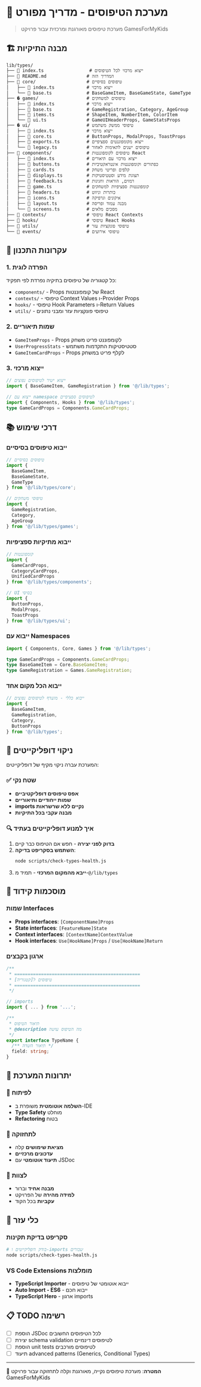 # 📁 מערכת הטיפוסים - מדריך מפורט

> מערכת טיפוסים מאורגנת ומרכזית עבור פרויקט GamesForMyKids

## 🏗️ מבנה התיקיות

```
lib/types/
├── 📄 index.ts                 # ייצוא מרכזי לכל הטיפוסים
├── 📄 README.md               # המדריך הזה
├── 📁 core/                   # טיפוסים בסיסיים
│   ├── 📄 index.ts            # ייצוא מרכזי
│   └── 📄 base.ts             # BaseGameItem, BaseGameState, GameType
├── � games/                  # טיפוסים למשחקים
│   ├── 📄 index.ts            # ייצוא מרכזי
│   ├── 📄 base.ts             # GameRegistration, Category, AgeGroup
│   ├── 📄 items.ts            # ShapeItem, NumberItem, ColorItem
│   └── 📄 ui.ts               # GameUIHeaderProps, GameStatsProps
├── � ui/                     # טיפוסי ממשק משתמש
│   ├── 📄 index.ts            # ייצוא מרכזי
│   ├── 📄 core.ts             # ButtonProps, ModalProps, ToastProps
│   ├── 📄 exports.ts          # ייצוא מקומפוננטים ספציפיים
│   └── 📄 legacy.ts           # טיפוסים ישנים לתאימות לאחור
├── 📁 components/             # טיפוסים לקומפוננטות React
│   ├── 📄 index.ts            # ייצוא מרכזי עם תיאורים
│   ├── 📄 buttons.ts          # כפתורים וקומפוננטות אינטראקטיביות
│   ├── 📄 cards.ts            # קלפים ופריטי משחק
│   ├── 📄 displays.ts         # תצוגת מידע וסטטיסטיקות
│   ├── 📄 feedback.ts         # רמזים, הוראות וחגיגות
│   ├── 📄 game.ts             # קומפוננטות ספציפיות למשחקים
│   ├── 📄 headers.ts          # כותרות וניווט
│   ├── 📄 icons.ts            # איקונים וגרפיקה
│   ├── 📄 layout.ts           # מבנה עמוד ופריסה
│   └── 📄 screens.ts          # מסכים מלאים
├── 📁 contexts/               # טיפוסי React Contexts
├── 📁 hooks/                  # טיפוסי React Hooks
├── 📁 utils/                  # טיפוסי פונקציות עזר
└── 📁 events/                 # טיפוסי אירועים
```

## 🎯 עקרונות התכנון

### 1. **הפרדה לוגית**
כל קטגוריה של טיפוסים בתיקיה נפרדת לפי תפקיד:
- `components/` - Props של קומפוננטות React
- `contexts/` - טיפוסי Context Values ו-Provider Props  
- `hooks/` - טיפוסי Hook Parameters ו-Return Values
- `utils/` - טיפוסי פונקציות עזר ומבני נתונים

### 2. **שמות תיאוריים**
- `GameItemProps` - Props לקומפוננט פריט משחק
- `UserProgressStats` - סטטיסטיקות התקדמות משתמש
- `GameItemCardProps` - Props לקלף פריט במשחק

### 3. **ייצוא מרכזי**
```typescript
// ייצוא ישיר לטיפוסים נפוצים
import { BaseGameItem, GameRegistration } from '@/lib/types';

// ייצוא עם namespace לטיפוסים ספציפיים
import { Components, Hooks } from '@/lib/types';
type GameCardProps = Components.GameCardProps;
```

## 📚 דרכי שימוש

### ייבוא טיפוסים בסיסיים
```typescript
// טיפוסים בסיסיים
import { 
  BaseGameItem, 
  BaseGameState, 
  GameType 
} from '@/lib/types/core';

// טיפוסי משחקים
import { 
  GameRegistration,
  Category,
  AgeGroup 
} from '@/lib/types/games';
```

### ייבוא מתיקיות ספציפיות
```typescript
// קומפוננטות
import { 
  GameCardProps, 
  CategoryCardProps,
  UnifiedCardProps 
} from '@/lib/types/components';

// UI בסיסי
import { 
  ButtonProps, 
  ModalProps,
  ToastProps 
} from '@/lib/types/ui';
```

### ייבוא עם Namespaces
```typescript
import { Components, Core, Games } from '@/lib/types';

type GameCardProps = Components.GameCardProps;
type BaseGameItem = Core.BaseGameItem;
type GameRegistration = Games.GameRegistration;
```

### ייבוא הכל מקום אחד
```typescript
// ייבוא כללי - מועדף לטיפוסים נפוצים
import { 
  BaseGameItem, 
  GameRegistration,
  Category,
  ButtonProps 
} from '@/lib/types';
```

## 🧹 ניקוי דופליקייטים

המערכת עברה ניקוי מקיף של דופליקייטים:

### ✅ שטח נקי
- **אפס טיפוסים דופליקטיביים**
- **שמות ייחודיים ותיאוריים** 
- **imports נקיים ללא שרשראות**
- **מבנה עקבי בכל התיקיות**

### 🔍 איך למנוע דופליקייטים בעתיד

1. **בדוק לפני יצירה** - חפש אם הטיפוס כבר קיים
2. **השתמש בסקריפט בדיקה**:
   ```bash
   node scripts/check-types-health.js
   ```
3. **ייבא מהמקום המרכזי** - תמיד מ-`@/lib/types`

## 📝 מוסכמות קידוד

### שמות Interfaces
- **Props interfaces**: `[ComponentName]Props`
- **State interfaces**: `[FeatureName]State`  
- **Context interfaces**: `[ContextName]ContextValue`
- **Hook interfaces**: `Use[HookName]Props` / `Use[HookName]Return`

### ארגון בקבצים
```typescript
/**
 * ===============================================
 * טיפוסים ל[קטגוריה]
 * ===============================================
 */

// imports
import { ... } from '...';

/**
 * תיאור הטיפוס
 * @description מה הטיפוס עושה
 */
export interface TypeName {
  /** תיאור השדה */
  field: string;
}
```

## 🚀 יתרונות המערכת

### 🎯 לפיתוח
- **השלמה אוטומטית** משופרת ב-IDE
- **Type Safety** מוחלט
- **Refactoring** בטוח

### 🧹 לתחזוקה  
- **מציאת שימושים** קלה
- **עדכונים מרכזיים** 
- **תיעוד אוטומטי** עם JSDoc

### 👥 לצוות
- **מבנה אחיד** וברור
- **למידה מהירה** של הפרויקט
- **עקביות** בכל הקוד

## 🔧 כלי עזר

### סקריפט בדיקת תקינות
```bash
# בודק דופליקייטים ו-imports שבורים
node scripts/check-types-health.js
```

### VS Code Extensions מומלצות
- **TypeScript Importer** - ייבוא אוטומטי של טיפוסים
- **Auto Import - ES6** - ייבוא חכם
- **TypeScript Hero** - ארגון imports

## 📋 TODO רשימה

- [ ] הוספת JSDoc לכל הטיפוסים החשובים
- [ ] יצירת schema validation לטיפוסים דינמיים
- [ ] הוספת unit tests לטיפוסים מורכבים
- [ ] תיעוד advanced patterns (Generics, Conditional Types)

---

🎯 **המטרה**: מערכת טיפוסים נקייה, מאורגנת וקלה לתחזוקה עבור פרויקט GamesForMyKids
